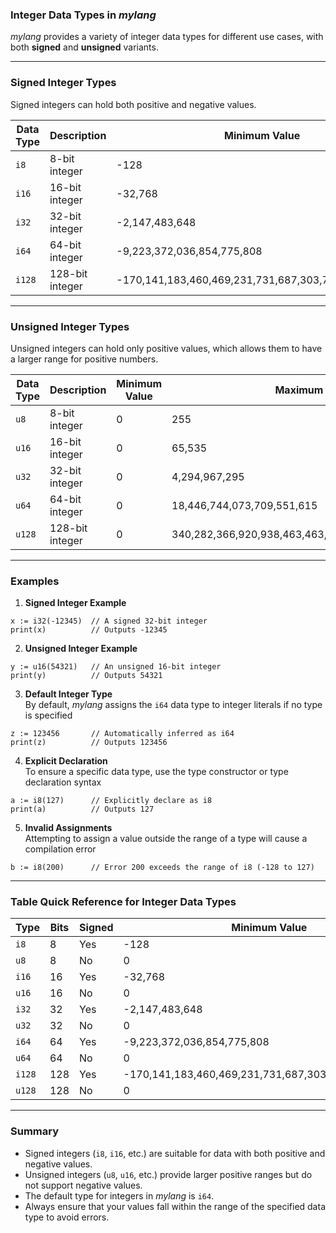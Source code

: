 ### Integer Data Types in *mylang*  

*mylang* provides a variety of integer data types for different use cases, with both **signed** and **unsigned** variants.  

---

### Signed Integer Types  

Signed integers can hold both positive and negative values.  

| Data Type | Description       | Minimum Value            | Maximum Value            |
|-----------|-------------------|--------------------------|--------------------------|
| `i8`      | 8-bit integer     | -128                     | 127                      |
| `i16`     | 16-bit integer    | -32,768                  | 32,767                   |
| `i32`     | 32-bit integer    | -2,147,483,648           | 2,147,483,647            |
| `i64`     | 64-bit integer    | -9,223,372,036,854,775,808 | 9,223,372,036,854,775,807 |
| `i128`    | 128-bit integer   | -170,141,183,460,469,231,731,687,303,715,884,105,728 | 170,141,183,460,469,231,731,687,303,715,884,105,727 |  

---

### Unsigned Integer Types  

Unsigned integers can hold only positive values, which allows them to have a larger range for positive numbers.  

| Data Type | Description       | Minimum Value | Maximum Value            |
|-----------|-------------------|---------------|--------------------------|
| `u8`      | 8-bit integer     | 0             | 255                      |
| `u16`     | 16-bit integer    | 0             | 65,535                   |
| `u32`     | 32-bit integer    | 0             | 4,294,967,295            |
| `u64`     | 64-bit integer    | 0             | 18,446,744,073,709,551,615 |
| `u128`    | 128-bit integer   | 0             | 340,282,366,920,938,463,463,374,607,431,768,211,455 |  

---

### Examples  

1. **Signed Integer Example**  
```mylang
x := i32(-12345)  // A signed 32-bit integer
print(x)          // Outputs -12345
```

2. **Unsigned Integer Example**  
```mylang
y := u16(54321)   // An unsigned 16-bit integer
print(y)          // Outputs 54321
```

3. **Default Integer Type**  
By default, *mylang* assigns the `i64` data type to integer literals if no type is specified  
```mylang
z := 123456       // Automatically inferred as i64
print(z)          // Outputs 123456
```

4. **Explicit Declaration**  
To ensure a specific data type, use the type constructor or type declaration syntax  
```mylang
a := i8(127)      // Explicitly declare as i8
print(a)          // Outputs 127
```

5. **Invalid Assignments**  
Attempting to assign a value outside the range of a type will cause a compilation error  
```mylang
b := i8(200)      // Error 200 exceeds the range of i8 (-128 to 127)
```

---

### Table Quick Reference for Integer Data Types  

| **Type** | **Bits** | **Signed** | **Minimum Value**                       | **Maximum Value**                       |
|----------|----------|------------|-----------------------------------------|-----------------------------------------|
| `i8`     | 8        | Yes        | -128                                    | 127                                     |
| `u8`     | 8        | No         | 0                                       | 255                                     |
| `i16`    | 16       | Yes        | -32,768                                 | 32,767                                  |
| `u16`    | 16       | No         | 0                                       | 65,535                                  |
| `i32`    | 32       | Yes        | -2,147,483,648                          | 2,147,483,647                           |
| `u32`    | 32       | No         | 0                                       | 4,294,967,295                           |
| `i64`    | 64       | Yes        | -9,223,372,036,854,775,808              | 9,223,372,036,854,775,807              |
| `u64`    | 64       | No         | 0                                       | 18,446,744,073,709,551,615             |
| `i128`   | 128      | Yes        | -170,141,183,460,469,231,731,687,303,715,884,105,728 | 170,141,183,460,469,231,731,687,303,715,884,105,727 |
| `u128`   | 128      | No         | 0                                       | 340,282,366,920,938,463,463,374,607,431,768,211,455 |

---

### Summary  

- Signed integers (`i8`, `i16`, etc.) are suitable for data with both positive and negative values.  
- Unsigned integers (`u8`, `u16`, etc.) provide larger positive ranges but do not support negative values.  
- The default type for integers in *mylang* is `i64`.  
- Always ensure that your values fall within the range of the specified data type to avoid errors.